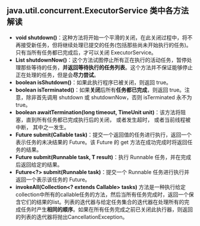 
 ## java.util.concurrent.ExecutorService 类中各方法解读
 

* **void shutdown()**：这种方法将开始一个平滑的关闭，在此关闭过程中，将不再接受新任务，但将继续处理已提交的任务(包括那些尚未开始执行的任务)。只有当所有任务都已完成后，才可以关闭 ExecutorService。
* **List<Runnable> shutdownNow()**：这个方法试图停止所有正在执行的活动任务，暂停处理那些等待的任务，**并返回等待执行的任务列表**。这个方法并不保证能够停止正在处理的任务，但是会**尽力尝试**。
* **boolean isShutdown()**：如果此执行程序已被关闭，则返回 true。
* **boolean isTerminated()**：如果**关闭**后所有**任务都已完成**，则返回 true。注意，除非首先调用 shutdown 或 shutdownNow，否则 isTerminated 永不为 true。
* **boolean awaitTermination(long timeout, TimeUnit unit)**：该方法将阻塞，直到所有任务都已完成执行后的关闭， 或者发生超时， 或者当前线程被中断， 其中之一发生。
* **<T> Future<T> submit(Callable<T> task)**：提交一个返回值的任务进行执行，返回一个表示任务的未决结果的 Future。该 Future 的 get 方法在成功完成时将返回任务的结果。
* **<T> Future<T> submit(Runnable task, T result)**：执行 Runnable 任务，并在完成后返回给定的结果。
* **Future<?> submit(Runnable task)**：提交一个 Runnable 任务进行执行并返回一个表示该任务的 Future。
* **invokeAll(Collection<? extends Callable<T>> tasks)** 方法是一种执行给定collection中所有的callable任务的方法，然后当所有任务完成时，返回一个保含它们的结果的list。列表的迭代器与给定任务集合的迭代器在处理所有的完成任务时产生**相同的顺序**。如果在所有任务完成之前已关闭此执行器，则返回的列表的迭代器将抛出CancellationException。